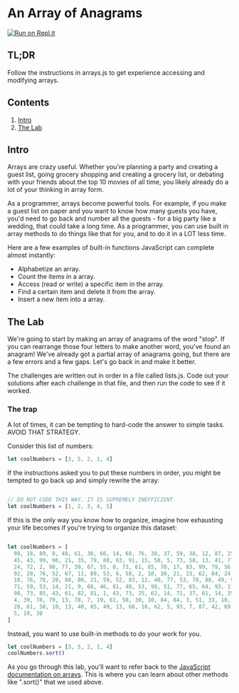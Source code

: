 # An Array of Anagrams

[![Run on Repl.it](https://repl.it/badge/github/upperlinecode/list-methods-mini-lab-javascript)](https://repl.it/github/upperlinecode/list-methods-mini-lab-javascript)

## TL;DR

Follow the instructions in arrays.js to get experience accessing and modifying arrays.

## Contents

1. [Intro](#intro)
2. [The Lab](#the-lab)

## Intro

Arrays are crazy useful. Whether you're planning a party and creating a guest list, going grocery shopping and creating a grocery list, or debating with your friends about the top 10 movies of all time, you likely already do a lot of your thinking in array form.

As a programmer, arrays become powerful tools. For example, if you make a guest list on paper and you want to know how many guests you have, you'd need to go back and number all the guests - for a big party like a wedding, that could take a long time. As a programmer, you can use built in array methods to do things like that for you, and to do it in a LOT less time.

Here are a few examples of built-in functions JavaScript can complete almost instantly:
* Alphabetize an array.
* Count the items in a array.
* Access (read or write) a specific item in the array.
* Find a certain item and delete it from the array.
* Insert a new item into a array.

## The Lab

We're going to start by making an array of anagrams of the word "stop". If you can rearrange those four letters to make another word, you've found an anagram! We've already got a partial array of anagrams going, but there are a few errors and a few gaps. Let's go back in and make it better.

The challenges are written out in order in a file called lists.js. Code out your solutions after each challenge in that file, and then run the code to see if it worked.

### The trap

A lot of times, it can be tempting to hard-code the answer to simple tasks. AVOID THAT STRATEGY.

Consider this list of numbers:

```javascript
let coolNumbers = [3, 5, 2, 1, 4]
```

If the instructions asked you to put these numbers in order, you might be tempted to go back up and simply rewrite the array:

```javascript

// DO NOT CODE THIS WAY. IT IS SUPREMELY INEFFICIENT.
let coolNumbers = [1, 2, 3, 4, 5]

```

If this is the only way you know how to organize, imagine how exhausting your life becomes if you're trying to organize this dataset:

```javascript

let coolNumbers = [
  99, 18, 89, 8, 48, 61, 30, 66, 14, 68, 76, 38, 37, 59, 38, 12, 87, 25, 67, 53, 17, 23, 89,
  45, 43, 99, 96, 21, 35, 79, 88, 63, 91, 15, 58, 5, 73, 58, 13, 41, 77, 84, 31, 22, 57,
  24, 72, 2, 90, 77, 39, 67, 55, 0, 73, 61, 65, 70, 17, 83, 99, 79, 56, 32, 66, 12, 9,
  92, 20, 76, 52, 67, 11, 89, 53, 6, 58, 2, 10, 30, 21, 23, 62, 84, 24, 27, 48, 49, 90,
  18, 76, 78, 20, 88, 80, 21, 59, 52, 83, 12, 40, 77, 53, 78, 88, 49, 93, 39, 21, 42,
  71, 59, 53, 14, 21, 9, 68, 46, 81, 48, 53, 98, 51, 77, 65, 64, 93, 11, 73, 91, 31, 62,
  98, 73, 85, 43, 61, 82, 81, 1, 43, 73, 25, 62, 14, 71, 37, 61, 14, 35, 6, 12, 43, 73,
  4, 39, 76, 79, 13, 78, 7, 19, 61, 58, 30, 10, 84, 84, 3, 51, 33, 10, 15, 3, 44, 45,
  28, 61, 58, 10, 13, 40, 85, 49, 13, 60, 16, 62, 5, 93, 7, 87, 42, 69, 27, 22, 40,
  5, 19, 30
]

```

Instead, you want to use built-in methods to do your work for you.

```javascript
let coolNumbers = [3, 5, 2, 1, 4]
coolNumbers.sort()
```

As you go through this lab, you'll want to refer back to the [JavaScript documentation on arrays](https://developer.mozilla.org/en-US/docs/Web/JavaScript/Reference/Global_Objects/Array). This is where you can learn about other methods like ".sort()" that we used above.
